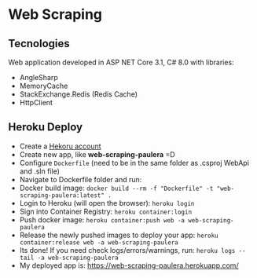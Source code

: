 # Web Scraping

## Tecnologies

Web application developed in ASP NET Core 3.1, C# 8.0 with libraries:

- AngleSharp
- MemoryCache
- StackExchange.Redis (Redis Cache)
- HttpClient

## Heroku Deploy

- Create a [Hekoru account](https://www.heroku.com/)
- Create new app, like **web-scraping-paulera** =D
- Configure ``Dockerfile`` (need to be in the same folder as .csproj WebApi and .sln file)
- Navigate to Dockerfile folder and run:
- Docker build image: ``docker build --rm -f "Dockerfile" -t "web-scraping-paulera:latest" .``
- Login to Heroku (will open the browser): ``heroku login``
- Sign into Container Registry: ``heroku container:login``
- Push docker image: ``heroku container:push web -a web-scraping-paulera``
- Release the newly pushed images to deploy your app: ``heroku container:release web -a web-scraping-paulera``
- Its done! If you need check logs/errors/warnings, run: ``heroku logs --tail -a web-scraping-paulera``
- My deployed app is: https://web-scraping-paulera.herokuapp.com/